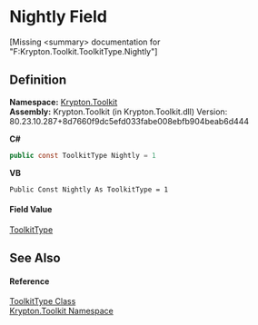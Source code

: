 # Nightly Field


\[Missing &lt;summary&gt; documentation for "F:Krypton.Toolkit.ToolkitType.Nightly"\]



## Definition
**Namespace:** <a href="79d2eac2-21f4-54ff-7552-b20c33c30600.md">Krypton.Toolkit</a>  
**Assembly:** Krypton.Toolkit (in Krypton.Toolkit.dll) Version: 80.23.10.287+8d7660f9dc5efd033fabe008ebfb904beab6d444

**C#**
``` C#
public const ToolkitType Nightly = 1
```
**VB**
``` VB
Public Const Nightly As ToolkitType = 1
```



#### Field Value
<a href="36602796-092b-42b3-f39a-a558bf262a12.md">ToolkitType</a>

## See Also


#### Reference
<a href="36602796-092b-42b3-f39a-a558bf262a12.md">ToolkitType Class</a>  
<a href="79d2eac2-21f4-54ff-7552-b20c33c30600.md">Krypton.Toolkit Namespace</a>  
